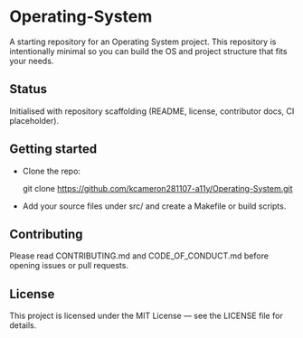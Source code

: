 # Operating-System

A starting repository for an Operating System project. This repository is intentionally minimal so you can build the OS and project structure that fits your needs.

Status
------
Initialised with repository scaffolding (README, license, contributor docs, CI placeholder).

Getting started
---------------
- Clone the repo:

  git clone https://github.com/kcameron281107-a11y/Operating-System.git

- Add your source files under src/ and create a Makefile or build scripts.

Contributing
------------
Please read CONTRIBUTING.md and CODE_OF_CONDUCT.md before opening issues or pull requests.

License
-------
This project is licensed under the MIT License — see the LICENSE file for details.
